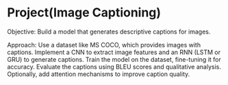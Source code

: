 # Project(Image Captioning)

Objective: Build a model that generates descriptive captions for images.

Approach:
Use a dataset like MS COCO, which provides images with captions.
Implement a CNN to extract image features and an RNN (LSTM or GRU) to generate captions.
Train the model on the dataset, fine-tuning it for accuracy.
Evaluate the captions using BLEU scores and qualitative analysis.
Optionally, add attention mechanisms to improve caption quality.
